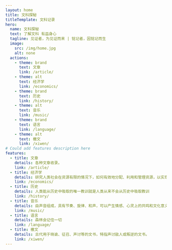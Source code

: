 ```yaml
---
layout: home
title: 文科探秘
titleTemplate: 文科记录
hero:
  name: 文科探秘
  text: 了解文科 有益身心
  tagline: 见证者，为见证而来 | 铭记者，因铭记而生
  image:
    src: /img/home.jpg
    alt: none
  actions:
    - theme: brand
      text: 文章
      link: /article/      
    - theme: alt
      text: 经济学
      link: /economics/
    - theme: brand
      text: 历史
      link: /history/
    - theme: alt
      text: 音乐
      link: /music/   
    - theme: brand
      text: 语言
      link: /language/   
    - theme: alt
      text: 檄文
      link: /xiwen/
# Could add features description here
features:
  - title: 文章
    details: 各种文章收录。  
    link: /article/
  - title: 经济学
    details: 研究人类社会在资源有限的情况下，如何有效地分配、利用和管理资源，以实现满足人类需求的最大化。它涉及市场、消费、生产、分配、贸易、货币和财政等方面的问题。
    link: /economics/
  - title: 历史
    details: 人类能从历史中吸取的唯一教训就是人类从来不会从历史中吸取教训
    link: /history/
  - title: 音乐
    details: 由声音组成，具有节奏、旋律、和声，可以产生情感、心灵上的共鸣和文化意义。
    link: /music/   
  - title: 语言
    details: 森林会记住一切
    link: /language/      
  - title: 檄文
    details: 古代用于晓谕、征召、声讨等的文书，特指声讨敌人或叛逆的文书。
    link: /xiwen/    
---
```

